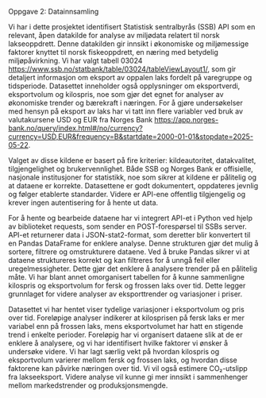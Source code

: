 Oppgave 2: Datainnsamling 

Vi har i dette prosjektet identifisert Statistisk sentralbyrås (SSB) API som en relevant, åpen datakilde for analyse av miljødata relatert til norsk lakseoppdrett. Denne datakilden gir innsikt i økonomiske og miljømessige faktorer knyttet til norsk fiskeoppdrett, en næring med betydelig miljøpåvirkning. Vi har valgt tabell 03024 https://www.ssb.no/statbank/table/03024/tableViewLayout1/, som gir detaljert informasjon om eksport av oppalen laks fordelt på varegruppe og tidsperiode. Datasettet inneholder også opplysninger om eksportverdi, eksportvolum og kilospris, noe som gjør det egnet for analyser av økonomiske trender og bærekraft i næringen.
For å gjøre undersøkelser med hensyn på eksport av laks har vi tatt inn flere variabler ved bruk av valutakursene USD og EUR fra Norges Bank https://app.norges-bank.no/query/index.html#/no/currency?currency=USD,EUR&frequency=B&startdate=2000-01-01&stopdate=2025-05-22.

Valget av disse kildene er basert på fire kriterier: kildeautoritet, datakvalitet, tilgjengelighet og brukervennlighet. Både SSB og Norges Bank er offisielle, nasjonale institusjoner for statistikk, noe som sikrer at kildene er pålitelig og at dataene er korrekte. Datasettene er godt dokumentert, oppdateres jevnlig og følger etablerte standarder. Videre er API-ene offentlig tilgjengelig og krever ingen autentisering for å hente ut data. 

For å hente og bearbeide dataene har vi integrert API-et i Python ved hjelp av biblioteket requests, som sender en POST-forespørsel til SSBs server. API-et returnerer data i JSON-stat2-format, som deretter blir konvertert til en Pandas DataFrame for enklere analyse. Denne strukturen gjør det mulig å sortere, filtrere og omstrukturere dataene. Ved å bruke Pandas sikrer vi at dataene struktureres korrekt og kan filtreres for å unngå feil eller uregelmessigheter. Dette gjør det enklere å analysere trender på en pålitelig måte. 
Vi har blant annet omorganisert tabellen for å kunne sammenligne kilospris og eksportvolum for fersk og frossen laks over tid. Dette legger grunnlaget for videre analyser av eksporttrender og variasjoner i priser. 

Datasettet vi har hentet viser tydelige variasjoner i eksportvolum og pris over tid. Foreløpige analyser indikerer at kilosprisen på fersk laks er mer variabel enn på frossen laks, mens eksportvolumet har hatt en stigende trend i enkelte perioder. Foreløpig har vi organisert dataene slik at de er enklere å analysere, og vi har identifisert hvilke faktorer vi ønsker å undersøke videre. Vi har lagt særlig vekt på hvordan kilospris og eksportvolum varierer mellom fersk og frossen laks, og hvordan disse faktorene kan påvirke næringen over tid. Vi vil også estimere CO₂-utslipp fra lakseeksport.  Videre analyse vil kunne gi mer innsikt i sammenhenger mellom markedstrender og produksjonsmengde.